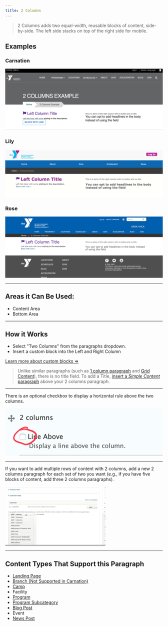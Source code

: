 ```yaml
---
title: 2 Columns
---
```


> 2 Columns adds two equal-width, reusable blocks of content, side-by-side. The left side stacks on top of the right side for mobile.

## Examples

### Carnation

![carnation--landing-page__2-columns](../../../../../assets/img/5d6f9e69f64664e6a07ed9848abcc613fffc9af2.png)

### Lily

![lily--landing-page__2-columns](../../../../../assets/img/e3459038736e6deb77a695c4dd8348f3a3e372d0.png)

### Rose

![rose--landing-page__2-columns](../../../../../assets/img/a73d4e0d2a8e4c251de23a2641b8283134a006ec.png)

---

## Areas it Can Be Used:

* Content Area
* Bottom Area

---

## How it Works

* Select "Two Columns" from the paragraphs dropdown.
* Insert a custom block into the Left and Right Column

[Learn more about custom blocks ⇒](../blocks/_index.md)

> Unlike similar paragraphs (such as [1 column paragraph](../paragraphs/1c.md) and [Grid Content](../paragraphs/grid-content.md)), there is no title field. To add a Title, [insert a *Simple Content* paragraph](../paragraphs/simple-content.md) above your 2 columns paragraph.

---

There is an optional checkbox to display a horizontal rule above the two columns.

![landing-page__2-columns-line-above](../../../../../assets/img/c081d0e3fc843873c40ea85ab7dbc329585909e7.png)

---

If you want to add multiple rows of content with 2 columns, add a new 2 columns paragraph for each set of two you want (e.g., if you have five blocks of content, add three 2 columns paragraphs).

![landing-page__2-columns-multi-row](../../../../../assets/img/753a2df2dabdae1e537badd3c8213af44363db51.gif)

---

## Content Types That Support this Paragraph

* [Landing Page](../content-types/landing-page.md)
* [Branch (Not Supported in Carnation)](../content-types/branch.md)
* [Camp](../content-types/camp.md)
* Facility
* [Program](../content-types/program.md)
* [Program Subcategory](../content-types/program-subcategory.md)
* [Blog Post](../content-types/blog-post.md)
* Event
* [News Post](../content-types/news-post.md)